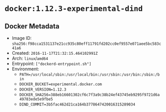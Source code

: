 # `docker:1.12.3-experimental-dind`

## Docker Metadata

- Image ID: `sha256:f98cca1531137e21cc935c80eff11791fd202cc0ef9557e071aee5bc583c41a6`
- Created: `2016-11-17T21:32:15.464102991Z`
- Arch: `linux`/`amd64`
- Entrypoint: `["dockerd-entrypoint.sh"]`
- Environment:
  - `PATH=/usr/local/sbin:/usr/local/bin:/usr/sbin:/usr/bin:/sbin:/bin`
  - `DOCKER_BUCKET=experimental.docker.com`
  - `DOCKER_VERSION=1.12.3`
  - `DOCKER_SHA256=388eb16601302cf6c7f3a9c38b24ef43745eb9295f9721d6a49783ede5e9fbe5`
  - `DIND_COMMIT=3b5fac462d21ca164b3778647420016315289034`
